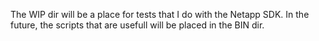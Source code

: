 The WIP dir will be a place for tests that I do with the Netapp SDK. In the future, the scripts that are usefull will be placed in the BIN dir.
